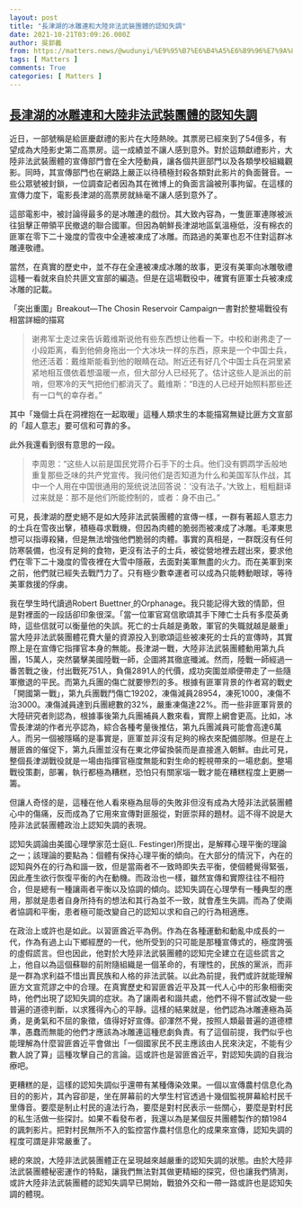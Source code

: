 ```yaml
---
layout: post
title: "長津湖的冰雕連和大陸非法武裝團體的認知失調"
date: 2021-10-21T03:09:26.000Z
author: 吳郭義
from: https://matters.news/@wudunyi/%E9%95%B7%E6%B4%A5%E6%B9%96%E7%9A%84%E5%86%B0%E9%9B%95%E9%80%A3%E5%92%8C%E5%A4%A7%E9%99%B8%E9%9D%9E%E6%B3%95%E6%AD%A6%E8%A3%9D%E5%9C%98%E9%AB%94%E7%9A%84%E8%AA%8D%E7%9F%A5%E5%A4%B1%E8%AA%BF-bafyreifuxqypn27653aspa262rhuedq2r36q2mbajk4sonzda2mlabj6qq
tags: [ Matters ]
comments: True
categories: [ Matters ]
---
```

<!--1634785766000-->
[長津湖的冰雕連和大陸非法武裝團體的認知失調](https://matters.news/@wudunyi/%E9%95%B7%E6%B4%A5%E6%B9%96%E7%9A%84%E5%86%B0%E9%9B%95%E9%80%A3%E5%92%8C%E5%A4%A7%E9%99%B8%E9%9D%9E%E6%B3%95%E6%AD%A6%E8%A3%9D%E5%9C%98%E9%AB%94%E7%9A%84%E8%AA%8D%E7%9F%A5%E5%A4%B1%E8%AA%BF-bafyreifuxqypn27653aspa262rhuedq2r36q2mbajk4sonzda2mlabj6qq)
------

<div>
<p>近日，一部號稱是給匪慶獻禮的影片在大陸熱映。其票房已經來到了54億多，有望成為大陸影史第二高票房。這一成績並不讓人感到意外。對於這類獻禮影片，大陸非法武裝團體的宣傳部門會在全大陸動員，讓各個共匪部門以及各類學校組織觀影。同時，其宣傳部門也在網路上嚴正以待積極封殺各類對此影片的負面聲音。一些公眾號被封鎖，一位調查記者因為其在微博上的負面言論被刑事拘留。在這樣的宣傳力度下，電影長津湖的高票房就絲毫不讓人感到意外了。</p><p>這部電影中，被討論得最多的是冰雕連的戲份。其大致內容為，一隻匪軍連隊被派往狙擊正帶領平民撤退的聯合國軍。但因為朝鮮長津湖地區氣溫極低，沒有棉衣的匪軍在零下二十幾度的雪夜中全連被凍成了冰雕。而路過的美軍也忍不住對這群冰雕連敬禮。</p><p>當然，在真實的歷史中，並不存在全連被凍成冰雕的故事，更沒有美軍向冰雕敬禮這種一看就來自於共匪文宣部的編造。但是在這場戰役中，確實有匪軍士兵被凍成冰雕的記載。</p><p>「突出重圍」Breakout—The Chosin Reservoir Campaign一書對於整場戰役有相當詳細的描寫</p><blockquote>谢弗军士走过来告诉戴维斯说他有些东西想让他看一下。中校和谢弗走了一小段距离，看到他俯身拖出一个大冰块一样的东西，原来是一个中国士兵，他还活着：戴维斯能看到他的眼睛在动。附近还有好几个中国士兵在洞里紧紧地相互偎依着想温暖一点，但大部分人已经死了。估计这些人是派出的前哨，但寒冷的天气把他们都消灭了。戴维斯：“B连的人已经开始照料那些还有一口气的幸存者。”</blockquote><p>其中「幾個士兵在洞裡抱在一起取暖」這種人類求生的本能描寫無疑比匪方文宣部的「超人意志」要可信和可靠的多。</p><p>此外我還看到很有意思的一段。</p><blockquote>李周恩：“这些人以前是国民党蒋介石手下的士兵。他们没有鹦鹉学舌般地重复那些乏味的共产党宣传。我问他们是否知道为什么和美国军队作战，其中一个人用在中国很通用的笼统说法回答说：‘没有法子。’大致上，粗粗翻译过来就是：那不是他们所能控制的，或者：身不由己。”</blockquote><p>可見，長津湖的歷史絕不是如大陸非法武裝團體的宣傳一樣，一群有著超人意志力的士兵在雪夜出擊，積極尋求戰機，但因為肉體的脆弱而被凍成了冰雕。毛澤東思想可以指導殺豬，但是無法增強他們脆弱的肉體。事實的真相是，一群既沒有任何防寒裝備，也沒有足夠的食物，更沒有法子的士兵，被從營地裡去趕出來，要求他們在零下二十幾度的雪夜裡在大雪中隱蔽，去面對美軍無盡的火力。而在美軍到來之前，他們就已經失去戰鬥力了。只有極少數幸運者可以成為只能轉動眼球，等待美軍救援的俘虜。</p><p>我在學生時代讀過Robert Buettner<a href="https://www.goodreads.com/author/show/118294.Robert_Buettner" target="_blank"> </a>的Orphanage。我只能記得大致的情節，但是對裡面的一段話卻印象很深。「當一位軍官寫信歌頌其手下陣亡士兵有多麼英勇時，這些信就可以衡量他的失誤。死亡的士兵越是勇敢，軍官的失職就越是嚴重」當大陸非法武裝團體花費大量的資源投入到歌頌這些被凍死的士兵的宣傳時，其實際上是在宣傳它指揮官本身的無能。長津湖一戰，大陸非法武裝團體動用第九兵團，15萬人，突然襲擊美國陸戰一師，企圖將其徹底殲滅。然而，陸戰一師經過一番苦戰之後，付出戰死751人，負傷2891人的代價，成功突圍並順便帶走了一些隨軍撤退的平民。而第九兵團的傷亡就要慘烈的多。根據有匪軍背景的作者寫的戰史「開國第一戰」，第九兵團戰鬥傷亡19202，凍傷減員28954，凍死1000，凍傷不治3000。凍傷減員達到兵團總數的32%，嚴重凍傷達22%。而一些非匪軍背景的大陸研究者則認為，根據事後第九兵團補員人數來看，實際上網會更高。比如，冰雪長津湖的作者光亭認為，綜合各種考量後推估，第九兵團減員可能會高達6萬人。而另一個被隱瞞的是事實是，匪軍並非沒有足夠的棉衣來配備部隊。但是在上層匪酋的催促下，第九兵團並沒有在東北停留換裝而是直接進入朝鮮。由此可見，整個長津湖戰役就是一場由指揮官極度無能和對生命的輕視帶來的一場悲劇。整場戰役策劃，部署，執行都極為糟糕，恐怕只有關家堖一戰才能在糟糕程度上更勝一籌。</p><p>但讓人奇怪的是，這種在他人看來極為屈辱的失敗非但沒有成為大陸非法武裝團體心中的傷痛，反而成為了它用來宣傳對匪服從，對匪崇拜的題材。這不得不說是大陸非法武裝團體政治上認知失調的表現。</p><p>認知失調論由美國心理學家范士庭(L. Festinger)所提出，是解釋心理平衡的理論之一；該理論的要點為：個體有保持心理平衡的傾向。在大部分的情況下，內在的認知與外在的行為和諧一致，但是當兩者不一致時即失去平衡，使個體覺得緊張，因此產生欲行恢復平衡的內在動機。而政治也一樣，雖然宣傳和實際往往不相符合，但是總有一種讓兩者平衡以及協調的傾向。認知失調在心理學有一種典型的應用，那就是患者自身所持有的想法和其行為並不一致，就會產生失調。而為了使兩者協調和平衡，患者極可能改變自己的認知以求和自己的行為相適應。</p><p>在政治上或許也是如此。以習匪酋近平為例。作為在各種運動和動亂中成長的一代，作為有過上山下鄉經歷的一代，他所受到的只可能是那種宣傳式的，極度誇張的虛假謊言。但也因此，他對於大陸非法武裝團體的認知完全建立在這些謊言之上，他自以為這個蘇聯的前附隨組織是一個革命的，有理性的，民族的黨派，而非是一群為求利益不惜出賣民族和人格的非法武裝。以此為前提，我們或許就能理解匪方文宣荒謬之中的合理。在真實歷史和習匪酋近平及其一代人心中的形象相衝突時，他們出現了認知失調的症狀。為了讓兩者和諧共處，他們不得不嘗試改變一些普遍的道德判斷，以求獲得內心的平靜。這樣的結果就是，他們認為冰雕連極為英勇，是勇氣和不屈的象徵，值得好好宣傳。卻渾然不覺，按照人類最普遍的道德標準，愚蠢而無能的他們才應該為冰雕連這種悲劇負責。有了這個前提，我們似乎也能理解為什麼習匪酋近平會做出「一個國家民不民主應該由人民來決定，不能有少數人說了算」這種攻擊自己的言論。這或許也是習匪酋近平，對認知失調的自我治療吧。</p><p>更糟糕的是，這樣的認知失調似乎還帶有某種傳染效果。一個以宣傳農村信息化為目的的影片，其內容卻是，坐在屏幕前的大學生村官透過十幾個監視屏幕給村民千里傳音。要麼是制止村民的違法行為，要麼是對村民表示一些關心，要麼是對村民的私生活做一些探討。如果不看發布者，我還以為是某個反共團體製作的類1984的諷刺影片。把對村民無所不入的監控當作農村信息化的成果來宣傳，認知失調的程度可謂是非常嚴重了。</p><p>總的來說，大陸非法武裝團體正在呈現越來越嚴重的認知失調的狀態。由於大陸非法武裝團體秘密運作的特點，讓我們無法對其做更精細的探究，但也讓我們猜測，或許大陸非法武裝團體的認知失調早已開始，戰狼外交和一帶一路或許也是認知失調的體現。</p><p><br></p><p><br></p><p><br></p>
</div>
